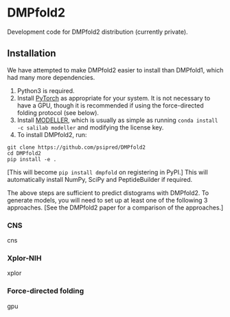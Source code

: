 # DMPfold2

Development code for DMPfold2 distribution (currently private).

## Installation

We have attempted to make DMPfold2 easier to install than DMPfold1, which had many more dependencies.

1. Python3 is required.
2. Install [PyTorch](https://pytorch.org) as appropriate for your system. It is not necessary to have a GPU, though it is recommended if using the force-directed folding protocol (see below).
3. Install [MODELLER](https://salilab.org/modeller), which is usually as simple as running `conda install -c salilab modeller` and modifying the license key.
4. To install DMPfold2, run:
```
git clone https://github.com/psipred/DMPfold2
cd DMPfold2
pip install -e .
```
[This will become `pip install dmpfold` on registering in PyPI.]
This will automatically install NumPy, SciPy and PeptideBuilder if required.

The above steps are sufficient to predict distograms with DMPfold2.
To generate models, you will need to set up at least one of the following 3 approaches.
[See the DMPfold2 paper for a comparison of the approaches.]

### CNS

cns

### Xplor-NIH

xplor

### Force-directed folding

gpu

